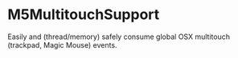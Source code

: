 M5MultitouchSupport
=====
Easily and (thread/memory) safely consume global OSX multitouch (trackpad, Magic Mouse) events.
